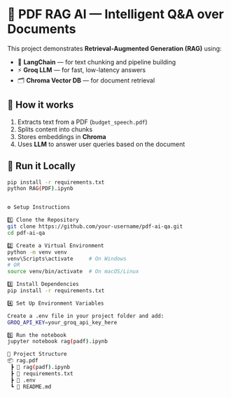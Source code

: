 # 🧠 PDF RAG AI — Intelligent Q&A over Documents  

This project demonstrates **Retrieval-Augmented Generation (RAG)** using:
- 🧩 **LangChain** — for text chunking and pipeline building  
- ⚡ **Groq LLM** — for fast, low-latency answers  
- 🗂️ **Chroma Vector DB** — for document retrieval  

## 📄 How it works
1. Extracts text from a PDF (`budget_speech.pdf`)  
2. Splits content into chunks  
3. Stores embeddings in **Chroma**  
4. Uses **LLM** to answer user queries based on the document  

## 🚀 Run it Locally
```bash
pip install -r requirements.txt
python RAG(PDF).ipynb


⚙️ Setup Instructions

1️⃣ Clone the Repository
git clone https://github.com/your-username/pdf-ai-qa.git
cd pdf-ai-qa

2️⃣ Create a Virtual Environment
python -m venv venv
venv\Scripts\activate     # On Windows
# OR
source venv/bin/activate  # On macOS/Linux

3️⃣ Install Dependencies
pip install -r requirements.txt

4️⃣ Set Up Environment Variables

Create a .env file in your project folder and add:
GROQ_API_KEY=your_groq_api_key_here

5️⃣ Run the notebook
jupyter notebook rag(padf).ipynb

📁 Project Structure
📦 rag.pdf
 ┣ 📜 rag(padf).ipynb
 ┣ 📜 requirements.txt
 ┣ 📜 .env
 ┗ 📜 README.md
